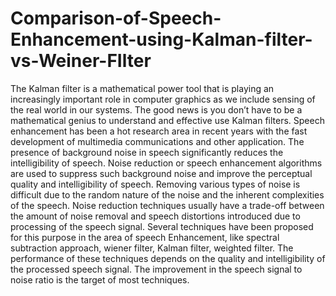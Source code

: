 # Comparison-of-Speech-Enhancement-using-Kalman-filter-vs-Weiner-FIlter

The Kalman filter is a mathematical power tool that is playing an increasingly important role in computer graphics as we include sensing of the real world in our systems. The good news is you don’t have to be a mathematical genius to understand and effective use Kalman filters. Speech enhancement has been a hot research area in recent years with the fast development of multimedia communications and other application. The presence of background noise in speech significantly reduces the intelligibility of speech. Noise reduction or speech enhancement algorithms are used to suppress such background noise and improve the perceptual quality and intelligibility of speech. Removing various types of noise is difficult due to the random nature of the noise and the inherent complexities of the speech. Noise reduction techniques usually have a trade-off between the amount of noise removal and speech distortions introduced due to processing of the speech signal. Several techniques have been proposed for this purpose in the area of speech Enhancement, like spectral subtraction approach, wiener filter, Kalman filter, weighted filter. The performance of these techniques depends on the quality and intelligibility of the processed speech signal. The improvement in the speech signal to noise ratio is the target of most techniques.
